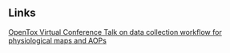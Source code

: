 ## Links

[OpenTox Virtual Conference Talk on data collection workflow for physiological maps and AOPs](./doc/OpenToxTalk.pdf)
